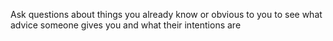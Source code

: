 Ask questions about things you already know or obvious to you to see what advice someone gives you and what their intentions are